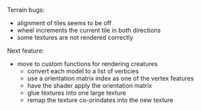Terrain bugs:

  - alignment of tiles seems to be off
  - wheel increments the current tile in both directions
  - some textures are not rendered correctly

Next feature:

  - move to custom functions for rendering creatures
    - convert each model to a list of verticies
    - use a orientation matrix index as one of the vertex features
    - have the shader apply the orientation matrix
    - glue textures into one large texture 
    - remap the texture co-orindates into the new texture
    